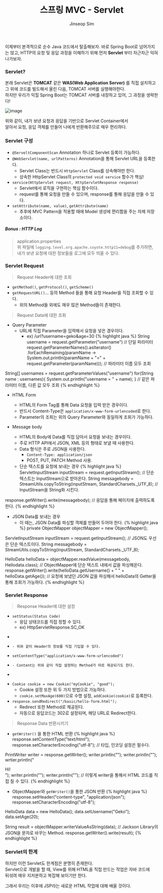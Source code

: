 ﻿---
layout: post
title: "스프링 MVC - Servlet"
categories: Springboot
tags: [java]
author:
  - Jinseop Sim
---

이제부터 본격적으로 순수 Java 코드에서 탈출해보자.
바로 Spring Boot로 넘어가지는 않고, HTTP의 요청 및 응답 과정을 이해하기 위해
먼저 __Servlet__ 부터 차근차근 익혀나가보자.

### Servlet?

본래 Servlet은 __TOMCAT__ 같은 __WAS(Web Application Server)__ 를 직접 설치하고 
그 위에 코드를 빌드해서 올린 다음, TOMCAT 서버를 실행해야한다.  
하지만 우리가 익힐 Spring Boot는 TOMCAT 서버를 내장하고 있어, 그 과정을 생략한다!  

![image](https://user-images.githubusercontent.com/71700079/178989143-f134b6b9-e0b2-4dbb-b363-f0326cb47a1c.png)  

위와 같이, 내가 보낸 요청과 응답을 기반으로 Servlet Container에서  
알아서 요청, 응답 객체를 만들어 나에게 반환해주므로 매우 편리하다.  

### Servlet 구성
- ```@ServeltComponentScan``` Annotation 하나로 Servlet 등록이 가능하다.
- ```@WebServlet(name, urlPatterns)``` Annotation을 통해 Servlet URL을 등록한다.  
  - Servlet Class는 반드시 ```HttpServlet``` Class를 상속해야만 한다.
  - 상속한 HttpServlet Class의 ```protected void service``` 함수가 핵심!  
- ```service(HttpServlet request, HttpServletResponse response)```
  - Servlet에서 로직을 구현하는 핵심 함수이다.
  - request를 통해 요청을 만들 수 있으며, response를 통해 응답을 만들 수 있다.
- ```setAttribute(name, value)```, ```getAttribute(name)```
  - 추후에 MVC Pattern을 적용할 때에 Model 생성에 편리함을 주는 자체 저장소이다.

##### Bonus : HTTP Log
> application.properties  
위 파일에 ```logging.level.org.apache.coyote.http11=debug```를 추가하면,  
내가 보낸 요청에 대한 정보들을 로그에 모두 띄울 수 있다.  

### Servlet Request
> Request Header에 대한 조회  
- ```getMethod()```, ```getProtocol()```, ```getScheme()```
- ```getRequestURL()```... 등의 Method 들을 통해 요청 Header을 직접 조회할 수 있다.
  - 위의 Method들 외에도 매우 많은 Method들이 존재한다.

> Request Data에 대한 조회  
- Query Parameter
  - URL에 직접 Parameter을 입력해서 요청을 넣은 경우이다.
    - ex) /url?username=geko&age=30
{% highlight java %}
String username = request.getParameter("username") // 단일 파라미터
request.getParameterNames().asIterator()
       .forEachRemaining(paramName -> System.out.println(paramName +
       "=" + request.getParameter(paramName)));
// 파라미터 이름 모두 조회

String[] usernames = request.getParameterValues("username")
for(String name : usernames){
    System.out.println("username = " + name);
}
// 같은 파라미터 이름, 다른 값 모두 조회
{% endhighlight %}  

- HTML Form
  - HTML의 Form Tag를 통해 Data 요청을 입력 받은 경우이다.
  - 반드시 Content-Type은 ```application/x-www-form-urlencoded```로 한다.
  - Parameter의 조회는 위의 Query Parameter와 동일하게 조회가 가능하다.  

- Message body
  - HTML의 Body에 Data를 직접 담아서 요청을 보내는 경우이다.
  - 주로 HTTP API에서 JSON, XML 등의 형태로 보낼 때 사용한다.
  - Data 형식은 주로 JSON을 사용한다.
    - ```Content-Type: application/json```
    - POST, PUT, PATCH Method 사용.
  - 단순 텍스트를 요청에 보내는 경우
{% highlight java %}
ServletInputStream inputStream = request.getInputStream();
// 단순 텍스트는 InputStream으로 받아온다.
String messagebody = StreamUtils.copyToString(inputStream, StandardCharsets._UTF_8);
// InputStream을 String화 시킨다.

response.getWriter().write(messagebody);
// 응답을 통해 페이지에 출력하도록 한다.
{% endhighlight %}
  - JSON Data를 보내는 경우
    - 이 때는, JSON Data를 파싱할 객체를 만들어 두어야 한다.
{% highlight java %}
private ObjectMapper objectMapper = new ObjectMapper();

ServletInputStream inputStream = request.getInputStream();
// JSON도 우선은 단순 텍스트이다.
String messagebody = StreamUtils.copyToString(inputStream, StandardCharsets._UTF_8);

HelloData helloData = objectMapper.readValue(messagebody, Hellodata.class);
// ObjectMapper에 단순 텍스트 내에서 값을 파싱해온다.
response.getWriter().write(helloData.getUsername() + " " + helloData.getAge());
// 요청에 보냈던 JSON 값을 파싱해서 helloData의 Getter을 통해 조회가 가능하다.
{% endhighlight %}

### Servlet Response
> Response Header에 대한 설정  
- ```setStatus(Status Code)```
  - 응답 상태코드를 직접 정할 수 있다.
  - ex) HttpServletResponse.SC_OK
- ```setHeader("Content-Type", "text/plain;charset=utf-8");
- ```setHeader("Cache-Control", "no-cache, no-store, must-revalidate");
  - 위와 같이 Header의 정보를 직접 기입할 수 있다.
- ```setContentType("application/x-www-form-urlencoded")```
- ```setCharacterEncoding("utf-8");
  - Content는 위와 같이 직접 설정하는 Method가 따로 제공되기도 한다.
- ```setHeader("Set-Cookie", "myCookie=good"; Max-Age=600");
- ```Cookie cookie = new Cookie("myCookie", "good");```
  - Cookie 설정 또한 위 두 가지 방법으로 가능하다.
  - ```cookie.setMaxAge(600)```으로 수명 설정, ```addCookie(cookie)```로 등록한다.
- ```response.sendRedirect("/basic/hello-form.html");```
  - Redirect 또한 Method로 제공된다.
  - 자동으로 응답코드는 302로 설정되며, 해당 URL로 Redirect한다.

> Response Data 반환시키기  
- ```getWriter()``` 을 통한 HTML 반환
{% highlight java %}
response.setContentType("text/html");
response.setCharacterEncoding("utf-8");
// 타입, 인코딩 설정은 필수다.

PrintWriter writer = response.getWriter();
writer.println("<html>");
writer.println("<body>");
wrtier.println("  <div>Hi!</div>");
writer.println("</body>");
writer.println("</html>");
// 이렇게 writer을 통해서 HTML 코드를 직접 칠 수 있다.
{% endhighlight %}

- ObjectMapper와 ```getWriter()```을 통한 JSON 반환
{% highlight java %}
response.setHeader("content-type", "application/json");
response.setCharacterEncoding("utf-8");

HelloData data = new HelloData();
data.setUsername("Geko");
data.setAge(20);

String result = objectMapper.writerValueAsString(data);
// Jackson Library의 JSON을 문자로 바꾸는 Method.
response.getWriter().write(result);
{% endhighlight %}

### Servlet의 한계
하지만 이런 Servlet도 한계점은 분명히 존재한다.  
Servlet으로 개발을 할 때, View를 위해 HTML을 직접 만드는 작업은 자바 코드에  
뒤섞여 매우 지저분하고 복잡해 보이기만 한다.  

그래서 우리는 이후에 JSP라는 새로운 HTML 작업에 대해 배울 것이다.  